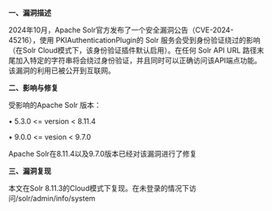 **一、漏洞描述**

2024年10月，Apache Solr官方发布了一个安全漏洞公告（CVE-2024-45216），使用 PKIAuthenticationPlugin的 Solr 服务会受到身份验证绕过的影响（在Solr Cloud模式下，该身份验证插件默认启用）。在任何 Solr API URL 路径末尾加入特定的字符串将会绕过身份验证，并且同时可以正确访问该API端点功能。该漏洞的利用已被公开到互联网。

**二、影响与修复**

受影响的Apache Solr 版本：

• 5.3.0 <= version < 8.11.4

• 9.0.0 <= vesion < 9.7.0

Apache Solr在8.11.4以及9.7.0版本已经对该漏洞进行了修复

**三、漏洞复现**

本文在Solr 8.11.3的Cloud模式下复现。在未登录的情况下访问/solr/admin/info/system